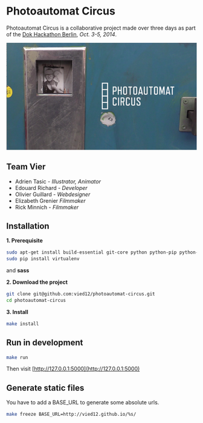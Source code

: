 Photoautomat Circus
===================

Photoautomat Circus is a collaborative project made over three days as part of the [Dok Hackathon Berlin](http://www.netzdoku.org/2014/09/21/dok-hackathon-berlin/), _Oct. 3-5, 2014_.

![cover](static/screenshot.png)

## Team Vier

- Adrien Tasic - _Illustrator, Animator_
- Edouard Richard - _Developer_
- Olivier Guillard - _Webdesigner_
- Elizabeth Grenier _Filmmaker_
- Rick Minnich - _Filmmaker_


## Installation

**1. Prerequisite**
```bash
sudo apt-get install build-essential git-core python python-pip python-dev sass
sudo pip install virtualenv
```

and __sass__

**2.  Download the project**
```bash
git clone git@github.com:vied12/photoautomat-circus.git
cd photoautomat-circus
```

**3. Install**
```bash
make install
```

## Run in development

```bash
make run
```

Then visit [http://127.0.0.1:5000](http://127.0.0.1:5000)

## Generate static files

You have to add a BASE_URL to generate some absolute urls.

```bash
make freeze BASE_URL=http://vied12.github.io/%s/
```
